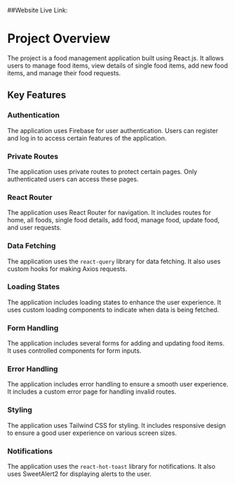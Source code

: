 ##Website Live Link: 
# Project Overview
The project is a food management application built using React.js. It allows users to manage food items, view details of single food items, add new food items, and manage their food requests.

## Key Features

### Authentication
The application uses Firebase for user authentication. Users can register and log in to access certain features of the application.

### Private Routes
The application uses private routes to protect certain pages. Only authenticated users can access these pages.

### React Router
The application uses React Router for navigation. It includes routes for home, all foods, single food details, add food, manage food, update food, and user requests.

### Data Fetching
The application uses the `react-query` library for data fetching. It also uses custom hooks for making Axios requests.

### Loading States
The application includes loading states to enhance the user experience. It uses custom loading components to indicate when data is being fetched.

### Form Handling
The application includes several forms for adding and updating food items. It uses controlled components for form inputs.

### Error Handling
The application includes error handling to ensure a smooth user experience. It includes a custom error page for handling invalid routes.

### Styling
The application uses Tailwind CSS for styling. It includes responsive design to ensure a good user experience on various screen sizes.

### Notifications
The application uses the `react-hot-toast` library for notifications. It also uses SweetAlert2 for displaying alerts to the user.
